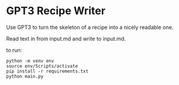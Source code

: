# GPT3 Recipe Writer
Use GPT3 to turn the skeleton of a recipe into a nicely readable one. 

Read text in from input.md and write to input.md.

to run:

```
python -m venv env
source env/Scripts/activate
pip install -r requirements.txt
python main.py
```

